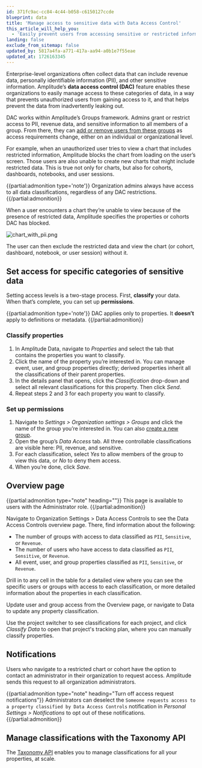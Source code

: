 ```yaml
---
id: 371fc9ac-cc84-4c44-b058-c6150127ccde
blueprint: data
title: 'Manage access to sensitive data with Data Access Control'
this_article_will_help_you:
  - 'Easily prevent users from accessing sensitive or restricted information in Amplitude'
landing: false
exclude_from_sitemap: false
updated_by: 5817a4fa-a771-417a-aa94-a0b1e7f55eae
updated_at: 1726163345
---
```

Enterprise-level organizations often collect data that can include revenue data, personally identifiable information (PII), and other sensitive information. Amplitude’s **data access control (DAC)** feature enables these organizations to easily manage access to these categories of data, in a way that prevents unauthorized users from gaining access to it, and that helps prevent the data from inadvertently leaking out.

DAC works within Amplitude’s Groups framework. Admins grant or restrict access to PII, revenue data, and sensitive information to all members of a group. From there, they can [add or remove users from these groups](/docs/admin/account-management/manage-permission-groups#edit-a-group) as access requirements change, either on an individual or organizational level.

For example, when an unauthorized user tries to view a chart that includes restricted information, Amplitude blocks the chart from loading on the user’s screen. Those users are also unable to create new charts that might include restricted data. This is true not only for charts, but also for cohorts, dashboards, notebooks, and user sessions.

{{partial:admonition type='note'}}
Organization admins always have access to all data classifications, regardless of any DAC restrictions.
{{/partial:admonition}}

When a user encounters a chart they’re unable to view because of the presence of restricted data, Amplitude specifies the properties or cohorts DAC has blocked. 

![chart_with_pii.png](/docs/output/img/account-management/chart_with_pii.png)

The user can then exclude the restricted data and view the chart (or cohort, dashboard, notebook, or user session) without it.

## Set access for specific categories of sensitive data

Setting access levels is a two-stage process. First, **classify** your data. When that’s complete, you can set up **permissions**.

{{partial:admonition type='note'}}
DAC applies only to properties. It **doesn’t** apply to definitions or metadata.
{{/partial:admonition}}

### Classify properties

1. In Amplitude Data, navigate to *Properties* and select the tab that contains the properties you want to classify. 
2. Click the name of the property you’re interested in. You can manage event, user, and group properties directly; derived properties inherit all the classifications of their parent properties.
3. In the details panel that opens, click the *Classification* drop-down and select all relevant classifications for this property. Then click *Send*.
4. Repeat steps 2 and 3 for each property you want to classify.

### Set up permissions

1. Navigate to *Settings > Organization settings > Groups* and click the name of the group you’re interested in. You can also [create a new group](/docs/admin/account-management/manage-permission-groups#create-a-group).
2. Open the group’s *Data Access* tab. All three controllable classifications are visible here: PII, revenue, and sensitive.
3. For each classification, select *Yes* to allow members of the group to view this data, or *No* to deny them access.
4. When you’re done, click *Save*.

## Overview page

{{partial:admonition type="note" heading=""}}
This page is available to users with the Administrator role.
{{/partial:admonition}}

Navigate to Organization Settings > Data Access Controls to see the Data Access Controls overview page. There, find information about the following:

* The number of groups with access to data classified as `PII`, `Sensitive`, or `Revenue`.
* The number of users who have access to data classified as `PII`, `Sensitive`, or `Revenue`.
* All event, user, and group properties classified as `PII`, `Sensitive`, or `Revenue`.

Drill in to any cell in the table for a detailed view where you can see the specific users or groups with access to each classification, or more detailed information about the properties in each classification.

Update user and group access from the Overview page, or navigate to Data to update any property classification.

Use the project switcher to see classifications for each project, and click *Classify Data* to open that project's tracking plan, where you can manually classify properties.

## Notifications

Users who navigate to a restricted chart or cohort have the option to contact an administrator in their organization to request access. Amplitude sends this request to all organization administrators.

{{partial:admonition type="note" heading="Turn off access request notifications"}}
Administrators can deselect the `Someone requests access to a property classified by Data Access Controls` notification in *Personal Settings > Notifications* to opt out of these notifications.
{{/partial:admonition}}

## Manage classifications with the Taxonomy API

The [Taxonomy API](/docs/apis/analytics/taxonomy) enables you to manage classifications for all your properties, at scale. 